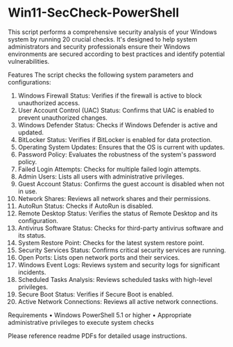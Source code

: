 # Win11-SecCheck-PowerShell
This script performs a comprehensive security analysis of your Windows system by running 20 crucial checks. It's designed to help system administrators and security professionals ensure their Windows environments are secured according to best practices and identify potential vulnerabilities.

Features
The script checks the following system parameters and configurations:
1.	Windows Firewall Status: Verifies if the firewall is active to block unauthorized access.
2.	User Account Control (UAC) Status: Confirms that UAC is enabled to prevent unauthorized changes.
3.	Windows Defender Status: Checks if Windows Defender is active and updated.
4.	BitLocker Status: Verifies if BitLocker is enabled for data protection.
5.	Operating System Updates: Ensures that the OS is current with updates.
6.	Password Policy: Evaluates the robustness of the system's password policy.
7.	Failed Login Attempts: Checks for multiple failed login attempts.
8.	Admin Users: Lists all users with administrative privileges.
9.	Guest Account Status: Confirms the guest account is disabled when not in use.
10.	Network Shares: Reviews all network shares and their permissions.
11.	AutoRun Status: Checks if AutoRun is disabled.
12.	Remote Desktop Status: Verifies the status of Remote Desktop and its configuration.
13.	Antivirus Software Status: Checks for third-party antivirus software and its status.
14.	System Restore Point: Checks for the latest system restore point.
15.	Security Services Status: Confirms critical security services are running.
16.	Open Ports: Lists open network ports and their services.
17.	Windows Event Logs: Reviews system and security logs for significant incidents.
18.	Scheduled Tasks Analysis: Reviews scheduled tasks with high-level privileges.
19.	Secure Boot Status: Verifies if Secure Boot is enabled.
20.	Active Network Connections: Reviews all active network connections.

Requirements
•	Windows PowerShell 5.1 or higher
•	Appropriate administrative privileges to execute system checks


Please reference readme PDFs for detailed usage instructions.

